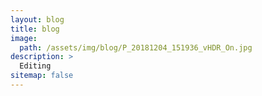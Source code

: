 ```yaml
---
layout: blog
title: blog
image: 
  path: /assets/img/blog/P_20181204_151936_vHDR_On.jpg
description: >
  Editing
sitemap: false
---
```

